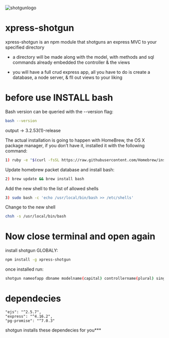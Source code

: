 ![shotgunlogo](https://user-images.githubusercontent.com/31411569/34085384-e89ab736-e35d-11e7-93e1-d29344f4a9bc.png)


# xpress-shotgun
xpress-shotgun is an npm module that shotguns an express MVC to your specified directory
  
  * a directory will be made along with the model, with methods and sql commands already embedded
    the controller & the views
  
  * you will have a full crud express app, all you have to do is create a database, a node server, 
    & fll out views to your liking
    
# before use INSTALL bash

Bash version can be queried with the --version flag: 

```sh
bash --version
```
output -> 3.2.53(1)-release

The actual installation is going to happen with HomeBrew, the OS X package manager, if you don’t have it, installed it with the following command:
```sh
1) ruby -e "$(curl -fsSL https://raw.githubusercontent.com/Homebrew/install/master/install)"
```

Update homebrew packet database and install bash:
```sh
2) brew update && brew install bash
```

Add the new shell to the list of allowed shells
```sh
3) sudo bash -c 'echo /usr/local/bin/bash >> /etc/shells'
```
Change to the new shell
```sh
chsh -s /usr/local/bin/bash 
```

# Now close terminal and open again
install shotgun GLOBALY:
```sh
npm install -g xpress-shotgun 
```
once installed run:
```sh
shotgun nameofapp dbname modelname(capital) controllername(plural) singularRESPONSE
```
# dependecies

```ssh
"ejs": "^2.5.7",
"express": "^4.16.2",
"pg-promise": "^7.0.3"
```

shotgun installs these dependecies for you***

